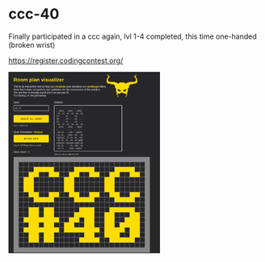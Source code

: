 # ccc-40
Finally participated in a ccc again, lvl 1-4 completed, this time one-handed (broken wrist)

https://register.codingcontest.org/

<!-- ![easter egg in room plan visualizer](easter-egg.png) -->

<img src="easter-egg.png" alt="easter egg in room plan visualizer" width="300"/>
